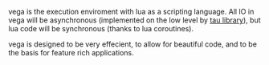 vega is the execution enviroment with lua as a scripting language. All IO in vega will be asynchronous (implemented on the low level by [tau library](https://github.com/therealaquarius/tau)), but lua code will be synchronous (thanks to lua coroutines). 

vega is designed to be very effecient, to allow for beautiful code, and to be the basis for feature rich applications.
